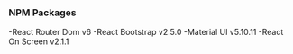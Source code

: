 ### NPM Packages

-React Router Dom v6
-React Bootstrap v2.5.0
-Material UI v5.10.11
-React On Screen v2.1.1